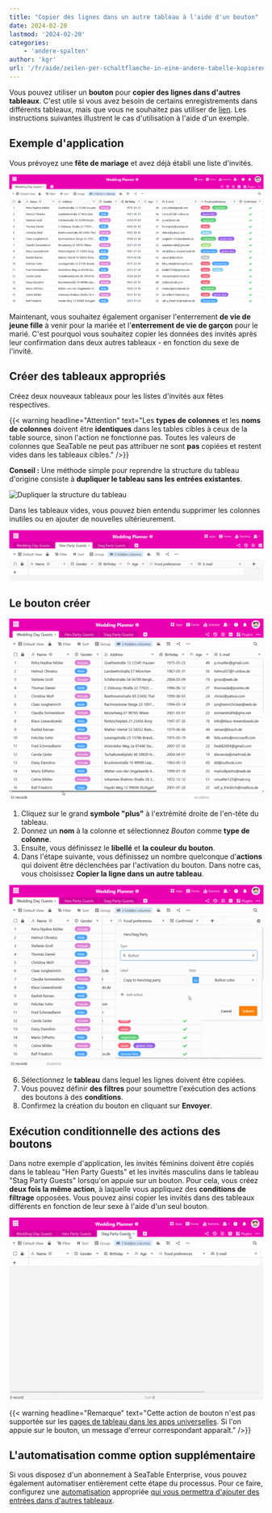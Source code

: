 ```yaml
---
title: "Copier des lignes dans un autre tableau à l'aide d'un bouton"
date: 2024-02-20
lastmod: '2024-02-20'
categories:
    - 'andere-spalten'
author: 'kgr'
url: '/fr/aide/zeilen-per-schaltflaeche-in-eine-andere-tabelle-kopieren'
---
```


Vous pouvez utiliser un **bouton** pour **copier des lignes dans d'autres tableaux**. C'est utile si vous avez besoin de certains enregistrements dans différents tableaux, mais que vous ne souhaitez pas utiliser de [lien](https://seatable.io/fr/docs/verknuepfungen/wie-man-tabellen-in-seatable-miteinander-verknuepft/). Les instructions suivantes illustrent le cas d'utilisation à l'aide d'un exemple.

## Exemple d'application

Vous prévoyez une **fête de mariage** et avez déjà établi une liste d'invités.

![Exemple de liste d'invités](images/Beispiel-Gaesteliste.png)

Maintenant, vous souhaitez également organiser l'enterrement **de vie de jeune fille** à venir pour la mariée et l'**enterrement de vie de garçon** pour le marié. C'est pourquoi vous souhaitez copier les données des invités après leur confirmation dans deux autres tableaux - en fonction du sexe de l'invité.

## Créer des tableaux appropriés

Créez deux nouveaux tableaux pour les listes d'invités aux fêtes respectives.

{{< warning  headline="Attention"  text="Les **types de colonnes** et les **noms de colonnes** doivent être **identiques** dans les tables cibles à ceux de la table source, sinon l'action ne fonctionne pas. Toutes les valeurs de colonnes que SeaTable ne peut pas attribuer ne sont **pas** copiées et restent vides dans les tableaux cibles." />}}

**Conseil :** Une méthode simple pour reprendre la structure du tableau d'origine consiste à **dupliquer le tableau sans les entrées existantes**.

![Dupliquer la structure du tableau](https://seatable.io/wp-content/uploads/2024/02/Tabellenstruktur-duplizieren.png)

Dans les tableaux vides, vous pouvez bien entendu supprimer les colonnes inutiles ou en ajouter de nouvelles ultérieurement.

![Tableaux vides dupliqués](images/Leere-duplizierte-Tabellen.png)

## Le bouton créer

![Créer un bouton](images/Schaltflaeche-anlegen.gif)

1. Cliquez sur le grand **symbole "plus"** à l'extrémité droite de l'en-tête du tableau.
2. Donnez un **nom** à la colonne et sélectionnez _Bouton_ comme **type de colonne**.
3. Ensuite, vous définissez le **libellé** et **la couleur du bouton**.
4. Dans l'étape suivante, vous définissez un nombre quelconque d'**actions** qui doivent être déclenchées par l'activation du bouton. Dans notre cas, vous choisissez **Copier la ligne dans un autre tableau**.

![Action du bouton Copier une ligne dans un autre tableau](images/Schaltflaechen-Aktion-Zeile-in-andere-Tabelle-kopieren.gif)

6. Sélectionnez le **tableau** dans lequel les lignes doivent être copiées.
7. Vous pouvez définir **des filtres** pour soumettre l'exécution des actions des boutons à des **conditions**.
8. Confirmez la création du bouton en cliquant sur **Envoyer**.

## Exécution conditionnelle des actions des boutons

Dans notre exemple d'application, les invités féminins doivent être copiés dans le tableau "Hen Party Guests" et les invités masculins dans le tableau "Stag Party Guests" lorsqu'on appuie sur un bouton. Pour cela, vous créez **deux fois la même action**, à laquelle vous appliquez des **conditions de filtrage** opposées. Vous pouvez ainsi copier les invités dans des tableaux différents en fonction de leur sexe à l'aide d'un seul bouton.

![Lignes copiées par bouton](images/Per-Schaltflaeche-kopierte-Zeilen.gif)

{{< warning  headline="Remarque"  text="Cette action de bouton n'est pas supportée sur les [pages de tableau dans les apps universelles](https://seatable.io/fr/docs/seitentypen-in-universellen-apps/tabellenseiten-in-universellen-apps/). Si l'on appuie sur le bouton, un message d'erreur correspondant apparaît." />}}

## L'automatisation comme option supplémentaire

Si vous disposez d'un abonnement à SeaTable Enterprise, vous pouvez également automatiser entièrement cette étape du processus. Pour ce faire, configurez une [automatisation](https://seatable.io/fr/docs/beispiel-automationen/eintraege-in-andere-tabellen-per-automation-hinzufuegen/) appropriée [qui vous permettra d'ajouter des entrées dans d'autres tableaux](https://seatable.io/fr/docs/beispiel-automationen/eintraege-in-andere-tabellen-per-automation-hinzufuegen/).
